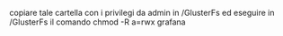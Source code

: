 copiare tale cartella con i privilegi da admin in /GlusterFs ed eseguire in /GlusterFs il comando chmod -R a=rwx grafana
